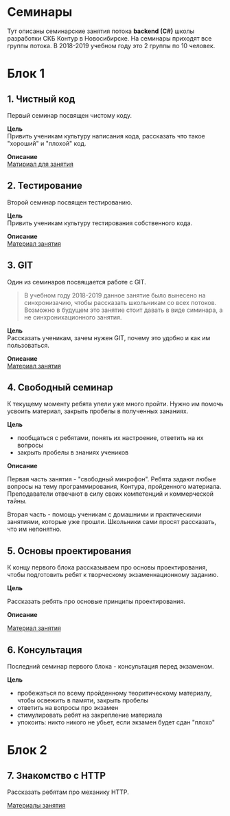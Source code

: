 Семинары
========

Тут описаны семинарские занятия потока **backend (C#)** школы разработки СКБ Контур в Новосибирске.
На семинары приходят все группы потока. В 2018-2019 учебном году это 2 группы по 10 человек.

# Блок 1

## 1. Чистный код

Первый семинар посвящен чистому коду. 

**Цель**  
Привить ученикам культуру написания кода, рассказать что такое "хороший" и "плохой" код.

**Описание**  
[Матириал для занятия](https://github.com/kontur-course-nsk/lecture/tree/master/CleanCode)

## 2. Тестирование

Второй семинар посвящен тестированию. 

**Цель**  
Привить ученикам культуру тестирования собственного кода.

**Описание**  
[Материал занятия](https://github.com/kontur-course-nsk/lecture/tree/master/Testing)

## 3. GIT

Один из семинаров посвящается работе с GIT. 

> В учебном году 2018-2019 данное занятие было вынесено на синхронизачию, чтобы рассказать школьникам со всех потоков.
> Возможно в будущем это занятие стоит давать в виде симинара, а не синхронихационного занятия.

**Цель**  
Рассказать ученикам, зачем нужен GIT, почему это удобно и как им пользоваться.

**Описание**  
[Материал занятия](https://github.com/kontur-course-nsk/lecture/tree/master/Git)

## 4. Свободный семинар

К текущему моменту ребята упели уже много пройти. Нужно им помочь усвоить материал, закрыть пробелы в полученных зананиях.

**Цель**  

- пообщаться с ребятами, понять их настроение, ответить на их вопросы
- закрыть пробелы в знаниях учеников

**Описание**

Первая часть занятия - "свободный микрофон". Ребята задают любые вопросы на тему программирования, Контура, пройденного материала. Преподаватели отвечают в силу своих компетенций и коммерческой тайны.

Вторая часть - помощь ученикам с домашними и практическими занятиями, которые уже прошли. Школьники сами просят рассказать, что им непонятно.

## 5. Основы проектирования

К концу первого блока рассказываем про основы проектирования, чтобы подготовить ребят к творческому экзаменнационному заданию.

**Цель**  

Рассказать ребять про основые принципы проектирования.

**Описание**  

[Материал занятия](https://github.com/kontur-course-nsk/lecture/tree/master/design)

## 6. Консультация

Последний семинар первого блока - консультация перед экзаменом. 

**Цель**  

- пробежаться по всему пройденному теоритическому материалу, чтобы освежить в памяти, закрыть пробелы
- ответить на вопросы про экзамен
- стимулировать ребят на закрепление материала
- упокоить: никто никого не убьет, если экзамен будет сдан "плохо"

# Блок 2

## 7. Знакомство с HTTP

Рассказать ребятам про механику HTTP.

[Материалы занятия](https://github.com/kontur-course-nsk/lecture/tree/master/HTTP)
